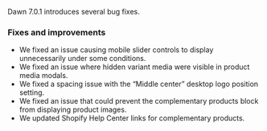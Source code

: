 Dawn 7.0.1 introduces several bug fixes.

### Fixes and improvements

- We fixed an issue causing mobile slider controls to display unnecessarily under some conditions.
- We fixed an issue where hidden variant media were visible in product media modals.
- We fixed a spacing issue with the “Middle center” desktop logo position setting.
- We fixed an issue that could prevent the complementary products block from displaying product images.
- We updated Shopify Help Center links for complementary products.
